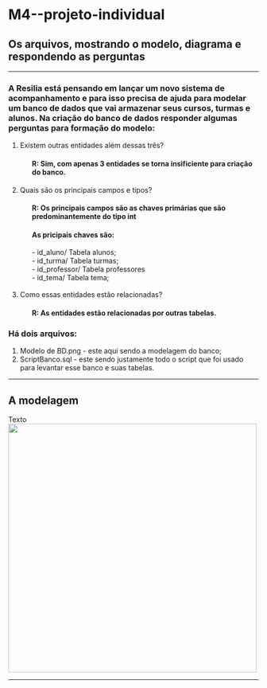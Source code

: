 # M4--projeto-individual
## Os arquivos, mostrando o modelo, diagrama e respondendo as perguntas
<hr>
<h3>A Resilia está pensando em lançar um novo sistema de acompanhamento e para isso precisa de ajuda para modelar um banco de dados que vai armazenar seus cursos, turmas e alunos. Na criação do banco de dados responder algumas perguntas para formação do modelo:</h3>
       <ol>
       <li>Existem outras entidades além dessas três?</li>
       <ol><h4>R: Sim, com apenas 3 entidades se torna insificiente para criação do banco.</h4></ol>
       <li>Quais são os principais campos e tipos?</li>
       <ol><h4>R: Os principais campos são as chaves primárias que são predominantemente do tipo int</h4><h4>As pricipais chaves são:</h4>                
              - id_aluno/ Tabela alunos;<br>
              - id_turma/ Tabela turmas;<br>
              - id_professor/ Tabela professores<br>
              - id_tema/ Tabela tema;<br><br></ol>
       <li>Como essas entidades estão relacionadas?</li>
       <ol><h4>R: As entidades estão relacionadas por outras tabelas.</h4></ol>
       </ol>
<h3> Há dois arquivos: </h3>
<ol> 
<li> Modelo de BD.png - este aqui sendo a modelagem do banco;</li>
<li> ScriptBanco.sql - este sendo justamente todo o script que foi usado para levantar esse banco e suas tabelas.</li>
</ol>

<hr>

## A modelagem 
Texto
<img src="/Modelo de BD.png" width="500px"/>


<hr>
<br>
